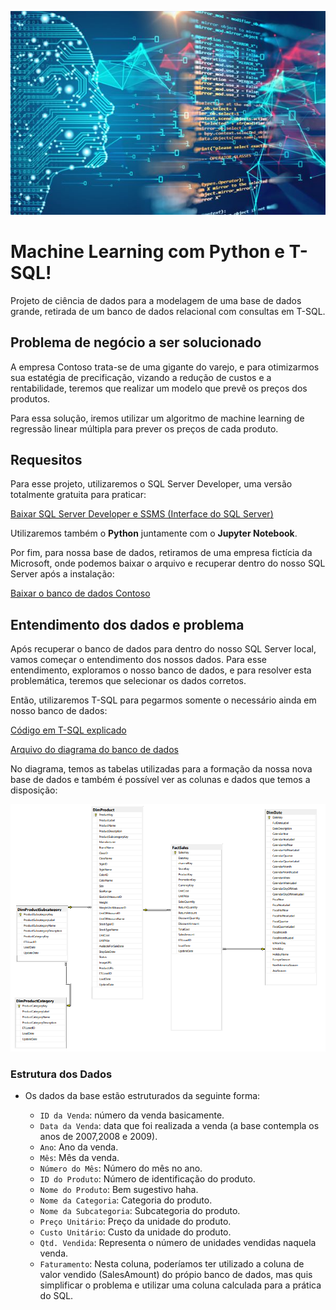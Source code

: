 ![arq](Img/machine_learning.png)

# Machine Learning com Python e T-SQL!
Projeto de ciência de dados para a modelagem de uma base de dados grande, retirada de um banco de dados relacional com consultas em T-SQL.

## Problema de negócio a ser solucionado

A empresa Contoso trata-se de uma gigante do varejo, e para otimizarmos sua estatégia de precificação, vizando a redução de custos e a rentabilidade, teremos que realizar um modelo que prevê os preços dos produtos.

Para essa solução, iremos utilizar um algoritmo de  machine learning de regressão linear múltipla para prever os preços de cada produto.

## Requesitos
Para esse projeto, utilizaremos o SQL Server Developer, uma versão totalmente gratuita para praticar:

[Baixar SQL Server Developer e SSMS (Interface do SQL Server)](https://www.microsoft.com/pt-br/sql-server/sql-server-downloads)

Utilizaremos também o **Python** juntamente com o **Jupyter Notebook**.

Por fim, para nossa base de dados, retiramos de uma empresa fictícia da Microsoft, onde podemos baixar o arquivo e recuperar dentro do nosso SQL Server após a instalação:

[Baixar o banco de dados Contoso](https://www.microsoft.com/en-us/download/details.aspx?id=18279)

## Entendimento dos dados e problema
Após recuperar o banco de dados para dentro do nosso SQL Server local, vamos começar o entendimento dos nossos dados.
Para esse entendimento, exploramos o nosso banco de dados, e para resolver esta problemática, teremos que selecionar os dados corretos.

Então, utilizaremos T-SQL para pegarmos somente o necessário ainda em nosso banco de dados:

[Código em T-SQL explicado](T-SQL/Base%20de%20dados.sql)

[Arquivo do diagrama do banco de dados](T-SQL/Diagrama.pdf)

No diagrama, temos as tabelas utilizadas para a formação da nossa nova base de dados e também é possível ver as colunas e dados que temos a disposição:

![arq](Img/tabelas_utilizadas.png)

### Estrutura dos Dados

- Os dados da base estão estruturados da seguinte forma:

    - `ID da Venda`: número da venda basicamente.
    - `Data da Venda`: data que foi realizada a venda (a base contempla os anos de 2007,2008 e 2009).
    - `Ano`: Ano da venda.
    - `Mês`: Mês da venda.
    - `Número do Mês`: Número do mês no ano.
    - `ID do Produto`: Número de identificação do produto.
    - `Nome do Produto`: Bem sugestivo haha.
    - `Nome da Categoria`: Categoria do produto.
    - `Nome da Subcategoria`: Subcategoria do produto.
    - `Preço Unitário`: Preço da unidade do produto.
    - `Custo Unitário`: Custo da unidade do produto.
    - `Qtd. Vendida`: Representa o número de unidades vendidas naquela venda.
    - `Faturamento`: Nesta coluna, poderíamos ter utilizado a coluna de valor vendido (SalesAmount) do própio banco de dados, mas quis simplificar o problema e utilizar uma coluna calculada para a prática do SQL.
